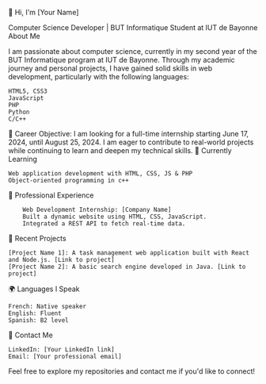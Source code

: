 👋 Hi, I'm [Your Name]

Computer Science Developer | BUT Informatique Student at IUT de Bayonne
About Me

I am passionate about computer science, currently in my second year of the BUT Informatique program at IUT de Bayonne. Through my academic journey and personal projects, I have gained solid skills in web development, particularly with the following languages:

    HTML5, CSS3
    JavaScript 
    PHP
    Python
    C/C++

🎯 Career Objective: I am looking for a full-time internship starting June 17, 2024, until August 25, 2024. I am eager to contribute to real-world projects while continuing to learn and deepen my technical skills.
🌱 Currently Learning

    Web application development with HTML, CSS, JS & PHP
    Object-oriented programming in c++
    

💼 Professional Experience

        Web Development Internship: [Company Name]
        Built a dynamic website using HTML, CSS, JavaScript.
        Integrated a REST API to fetch real-time data.

🚀 Recent Projects

    [Project Name 1]: A task management web application built with React and Node.js. [Link to project]
    [Project Name 2]: A basic search engine developed in Java. [Link to project]

🌍 Languages I Speak

    French: Native speaker
    English: Fluent
    Spanish: B2 level

💬 Contact Me

    LinkedIn: [Your LinkedIn link]
    Email: [Your professional email]

Feel free to explore my repositories and contact me if you'd like to connect!
